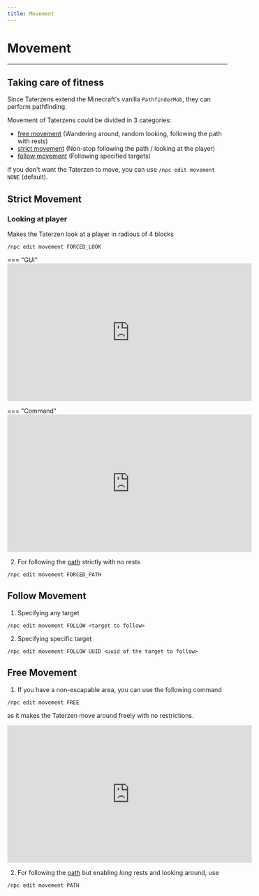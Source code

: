 ```yaml
---
title: Movement
---
```



# Movement

---


## Taking care of fitness

Since Taterzens extend the Minecraft's vanilla `PathfinderMob`, they can
perform pathfinding.

Movement of Taterzens could be divided in 3 categories:

* [free movement](#free-movement) (Wandering around, random looking, following the path with rests)
* [strict movement](#strict-movement) (Non-stop following the path / looking at the player)
* [follow movement](#follow-movement) (Following specified targets)


If you don't want the Taterzen to move, you can use
`/npc edit movement NONE` (default).


## Strict Movement

### Looking at player

Makes the Taterzen look at a player in radious of 4 blocks
```
/npc edit movement FORCED_LOOK
```

=== "GUI"
	<iframe width="560" height="315" src="https://www.youtube-nocookie.com/embed/EofYSR-D4PI" title="YouTube video player" frameborder="0" allow="accelerometer; autoplay; clipboard-write; encrypted-media; gyroscope; picture-in-picture" allowfullscreen></iframe>

=== "Command"
	<iframe width="560" height="315" src="https://www.youtube-nocookie.com/embed/X9z0ykvXUUE" title="YouTube video player" frameborder="0" allow="accelerometer; autoplay; clipboard-write; encrypted-media; gyroscope; picture-in-picture" allowfullscreen></iframe>

2. For following the [path](path.md) strictly with no rests
```
/npc edit movement FORCED_PATH
```


## Follow Movement

1. Specifying any target
```
/npc edit movement FOLLOW <target to follow>
```


2. Specifying specific target
```
/npc edit movement FOLLOW UUID <uuid of the target to follow>
```

## Free Movement

1. If you have a non-escapable area, you can use the following command
```
/npc edit movement FREE
```
as it makes the Taterzen move around freely with no restrictions.

<iframe width="560" height="315" src="https://www.youtube-nocookie.com/embed/Mv3TnTVJ2aM" title="YouTube video player" frameborder="0" allow="accelerometer; autoplay; clipboard-write; encrypted-media; gyroscope; picture-in-picture" allowfullscreen></iframe>

2. For following the [path](path.md) but enabling *long* rests and looking around, use
```
/npc edit movement PATH
```